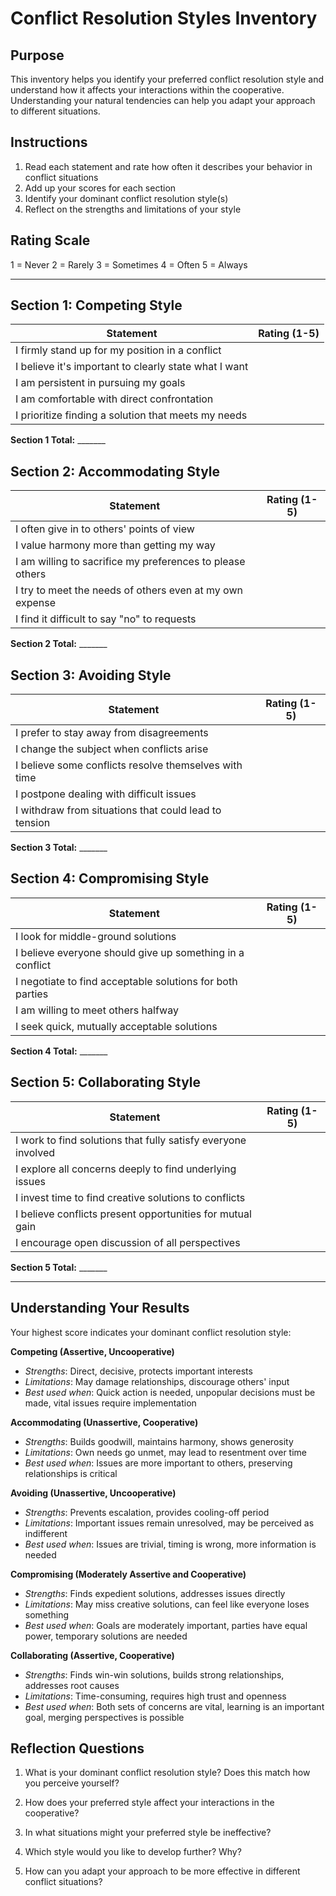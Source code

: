 # Conflict Resolution Styles Inventory

## Purpose
This inventory helps you identify your preferred conflict resolution style and understand how it affects your interactions within the cooperative. Understanding your natural tendencies can help you adapt your approach to different situations.

## Instructions
1. Read each statement and rate how often it describes your behavior in conflict situations
2. Add up your scores for each section
3. Identify your dominant conflict resolution style(s)
4. Reflect on the strengths and limitations of your style

## Rating Scale
1 = Never
2 = Rarely
3 = Sometimes
4 = Often
5 = Always

---

## Section 1: Competing Style

| Statement | Rating (1-5) |
|-----------|--------------|
| I firmly stand up for my position in a conflict | |
| I believe it's important to clearly state what I want | |
| I am persistent in pursuing my goals | |
| I am comfortable with direct confrontation | |
| I prioritize finding a solution that meets my needs | |

**Section 1 Total:** _______

## Section 2: Accommodating Style

| Statement | Rating (1-5) |
|-----------|--------------|
| I often give in to others' points of view | |
| I value harmony more than getting my way | |
| I am willing to sacrifice my preferences to please others | |
| I try to meet the needs of others even at my own expense | |
| I find it difficult to say "no" to requests | |

**Section 2 Total:** _______

## Section 3: Avoiding Style

| Statement | Rating (1-5) |
|-----------|--------------|
| I prefer to stay away from disagreements | |
| I change the subject when conflicts arise | |
| I believe some conflicts resolve themselves with time | |
| I postpone dealing with difficult issues | |
| I withdraw from situations that could lead to tension | |

**Section 3 Total:** _______

## Section 4: Compromising Style

| Statement | Rating (1-5) |
|-----------|--------------|
| I look for middle-ground solutions | |
| I believe everyone should give up something in a conflict | |
| I negotiate to find acceptable solutions for both parties | |
| I am willing to meet others halfway | |
| I seek quick, mutually acceptable solutions | |

**Section 4 Total:** _______

## Section 5: Collaborating Style

| Statement | Rating (1-5) |
|-----------|--------------|
| I work to find solutions that fully satisfy everyone involved | |
| I explore all concerns deeply to find underlying issues | |
| I invest time to find creative solutions to conflicts | |
| I believe conflicts present opportunities for mutual gain | |
| I encourage open discussion of all perspectives | |

**Section 5 Total:** _______

---

## Understanding Your Results

Your highest score indicates your dominant conflict resolution style:

**Competing (Assertive, Uncooperative)**
- *Strengths*: Direct, decisive, protects important interests
- *Limitations*: May damage relationships, discourage others' input
- *Best used when*: Quick action is needed, unpopular decisions must be made, vital issues require implementation

**Accommodating (Unassertive, Cooperative)**
- *Strengths*: Builds goodwill, maintains harmony, shows generosity
- *Limitations*: Own needs go unmet, may lead to resentment over time
- *Best used when*: Issues are more important to others, preserving relationships is critical

**Avoiding (Unassertive, Uncooperative)**
- *Strengths*: Prevents escalation, provides cooling-off period
- *Limitations*: Important issues remain unresolved, may be perceived as indifferent
- *Best used when*: Issues are trivial, timing is wrong, more information is needed

**Compromising (Moderately Assertive and Cooperative)**
- *Strengths*: Finds expedient solutions, addresses issues directly
- *Limitations*: May miss creative solutions, can feel like everyone loses something
- *Best used when*: Goals are moderately important, parties have equal power, temporary solutions are needed

**Collaborating (Assertive, Cooperative)**
- *Strengths*: Finds win-win solutions, builds strong relationships, addresses root causes
- *Limitations*: Time-consuming, requires high trust and openness
- *Best used when*: Both sets of concerns are vital, learning is an important goal, merging perspectives is possible

## Reflection Questions

1. What is your dominant conflict resolution style? Does this match how you perceive yourself?

2. How does your preferred style affect your interactions in the cooperative?

3. In what situations might your preferred style be ineffective?

4. Which style would you like to develop further? Why?

5. How can you adapt your approach to be more effective in different conflict situations?

